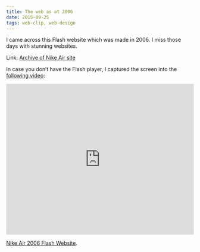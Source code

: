 ```yaml
---
title: The web as at 2006
date: 2015-09-25
tags: web-clip, web-design
---
```


I came across this Flash website which was made in 2006. I miss those days with stunning websites.

Link: [Archive of Nike Air site](http://archive.bigspaceship.com/nikeair/index.html)

In case you don’t have the Flash player, I captured the screen into the [following video](https://vimeo.com/140264057):

<iframe src="https://player.vimeo.com/video/140264057" width="100%" height="404" frameborder="0" webkitallowfullscreen mozallowfullscreen allowfullscreen></iframe> <p><a href="https://vimeo.com/140264057">Nike Air 2006 Flash Website</a>.</p>